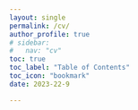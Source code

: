 ```yaml
---
layout: single
permalink: /cv/
author_profile: true
# sidebar:
#   nav: "cv"
toc: true
toc_label: "Table of Contents"
toc_icon: "bookmark"
date: 2023-22-9

---
```



